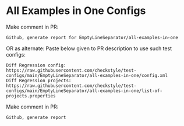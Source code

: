 # All Examples in One Configs
Make comment in PR:
```
Github, generate report for EmptyLineSeparator/all-examples-in-one
```
OR as alternate:
Paste below given to PR description to use such test configs:
```
Diff Regression config: https://raw.githubusercontent.com/checkstyle/test-configs/main/EmptyLineSeparator/all-examples-in-one/config.xml
Diff Regression projects: https://raw.githubusercontent.com/checkstyle/test-configs/main/EmptyLineSeparator/all-examples-in-one/list-of-projects.properties
```
Make comment in PR:
```
Github, generate report
```

